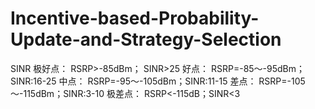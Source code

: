 # Incentive-based-Probability-Update-and-Strategy-Selection

SINR 
极好点： RSRP>-85dBm； SINR>25
好点： RSRP=-85～-95dBm；SINR:16-25
中点： RSRP=-95～-105dBm；SINR:11-15
差点： RSRP=-105～-115dBm；SINR:3-10
极差点： RSRP<-115dB；SINR<3
